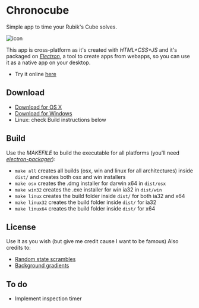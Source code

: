 # Chronocube
Simple app to time your Rubik's Cube solves.

![icon](https://raw.githubusercontent.com/pablopunk/chronocube/master/img/icon200px.png)

This app is cross-platform as it's created with *HTML+CSS+JS* and it's packaged on *[Electron](https://github.com/atom/electron)*, a tool to create apps from webapps, so you can use it as a native app on your desktop.

- Try it online [here](http://chronocube.pablopunk.com)

## Download
- [Download for OS X](https://raw.githubusercontent.com/pablopunk/chronocube/master/dist/osx/Chronocube.dmg)
- [Download for Windows](https://raw.githubusercontent.com/pablopunk/chronocube/master/dist/win/Chronocube-Setup.exe)
- Linux: check Build instructions below

## Build
Use the *MAKEFILE* to build the executable for all platforms (you'll need *[electron-packager](https://github.com/maxogden/electron-packager)*):
- `make all` creates all builds (osx, win and linux for all architectures) inside `dist/` and creates both osx and win installers
- `make osx` creates the .dmg installer for darwin x64 in `dist/osx`
- `make win32` creates the .exe installer for win ia32 in `dist/win`
- `make linux` creates the build folder inside `dist/` for both ia32 and x64
- `make linux32` creates the build folder inside `dist/` for ia32
- `make linux64` creates the build folder inside `dist/` for x64

## License
Use it as you wish (but give me credit cause I want to be famous)
Also credits to:
- [Random state scrambles](https://github.com/cubing/jsss)
- [Background gradients](http://uigradients.com)

## To do
- Implement inspection timer
